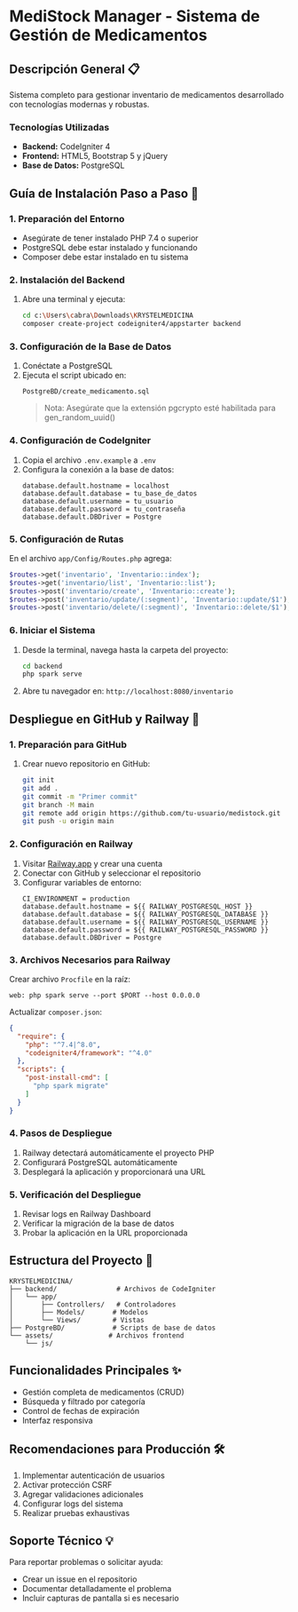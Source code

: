 # MediStock Manager - Sistema de Gestión de Medicamentos

## Descripción General 📋
Sistema completo para gestionar inventario de medicamentos desarrollado con tecnologías modernas y robustas.

### Tecnologías Utilizadas
- **Backend:** CodeIgniter 4
- **Frontend:** HTML5, Bootstrap 5 y jQuery
- **Base de Datos:** PostgreSQL

## Guía de Instalación Paso a Paso 🚀

### 1. Preparación del Entorno
- Asegúrate de tener instalado PHP 7.4 o superior
- PostgreSQL debe estar instalado y funcionando
- Composer debe estar instalado en tu sistema

### 2. Instalación del Backend
1. Abre una terminal y ejecuta:
   ```bash
   cd c:\Users\cabra\Downloads\KRYSTELMEDICINA
   composer create-project codeigniter4/appstarter backend
   ```

### 3. Configuración de la Base de Datos
1. Conéctate a PostgreSQL
2. Ejecuta el script ubicado en:
   ```
   PostgreBD/create_medicamento.sql
   ```
   > Nota: Asegúrate que la extensión pgcrypto esté habilitada para gen_random_uuid()

### 4. Configuración de CodeIgniter
1. Copia el archivo `.env.example` a `.env`
2. Configura la conexión a la base de datos:
   ```env
   database.default.hostname = localhost
   database.default.database = tu_base_de_datos
   database.default.username = tu_usuario
   database.default.password = tu_contraseña
   database.default.DBDriver = Postgre
   ```

### 5. Configuración de Rutas
En el archivo `app/Config/Routes.php` agrega:
```php
$routes->get('inventario', 'Inventario::index');
$routes->get('inventario/list', 'Inventario::list');
$routes->post('inventario/create', 'Inventario::create');
$routes->post('inventario/update/(:segment)', 'Inventario::update/$1');
$routes->post('inventario/delete/(:segment)', 'Inventario::delete/$1');
```

### 6. Iniciar el Sistema
1. Desde la terminal, navega hasta la carpeta del proyecto:
   ```bash
   cd backend
   php spark serve
   ```
2. Abre tu navegador en: `http://localhost:8080/inventario`






## Despliegue en GitHub y Railway 🚀

### 1. Preparación para GitHub
1. Crear nuevo repositorio en GitHub:
   ```bash
   git init
   git add .
   git commit -m "Primer commit"
   git branch -M main
   git remote add origin https://github.com/tu-usuario/medistock.git
   git push -u origin main
   ```

### 2. Configuración en Railway
1. Visitar [Railway.app](https://railway.app) y crear una cuenta
2. Conectar con GitHub y seleccionar el repositorio
3. Configurar variables de entorno:
   ```env
   CI_ENVIRONMENT = production
   database.default.hostname = ${{ RAILWAY_POSTGRESQL_HOST }}
   database.default.database = ${{ RAILWAY_POSTGRESQL_DATABASE }}
   database.default.username = ${{ RAILWAY_POSTGRESQL_USERNAME }}
   database.default.password = ${{ RAILWAY_POSTGRESQL_PASSWORD }}
   database.default.DBDriver = Postgre
   ```

### 3. Archivos Necesarios para Railway
Crear archivo `Procfile` en la raíz:
```
web: php spark serve --port $PORT --host 0.0.0.0
```

Actualizar `composer.json`:
```json
{
  "require": {
    "php": "^7.4|^8.0",
    "codeigniter4/framework": "^4.0"
  },
  "scripts": {
    "post-install-cmd": [
      "php spark migrate"
    ]
  }
}
```

### 4. Pasos de Despliegue
1. Railway detectará automáticamente el proyecto PHP
2. Configurará PostgreSQL automáticamente
3. Desplegará la aplicación y proporcionará una URL

### 5. Verificación del Despliegue
1. Revisar logs en Railway Dashboard
2. Verificar la migración de la base de datos
3. Probar la aplicación en la URL proporcionada

## Estructura del Proyecto 📁
```
KRYSTELMEDICINA/
├── backend/               # Archivos de CodeIgniter
│   └── app/
│       ├── Controllers/   # Controladores
│       ├── Models/       # Modelos
│       └── Views/        # Vistas
├── PostgreBD/            # Scripts de base de datos
└── assets/              # Archivos frontend
    └── js/
```

## Funcionalidades Principales ✨
- Gestión completa de medicamentos (CRUD)
- Búsqueda y filtrado por categoría
- Control de fechas de expiración
- Interfaz responsiva

## Recomendaciones para Producción 🛠️
1. Implementar autenticación de usuarios
2. Activar protección CSRF
3. Agregar validaciones adicionales
4. Configurar logs del sistema
5. Realizar pruebas exhaustivas

## Soporte Técnico 💡
Para reportar problemas o solicitar ayuda:
- Crear un issue en el repositorio
- Documentar detalladamente el problema
- Incluir capturas de pantalla si es necesario
